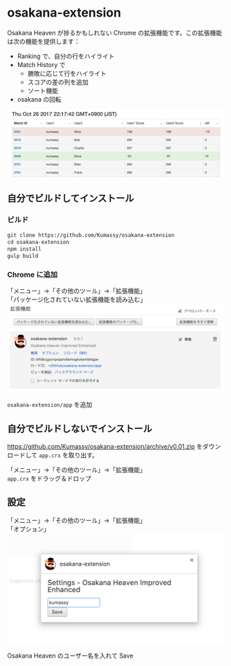 # osakana-extension
Osakana Heaven が捗るかもしれない Chrome の拡張機能です。この拡張機能は次の機能を提供します：

- Ranking で、自分の行をハイライト
- Match History で
  - 勝敗に応じて行をハイライト
  - スコアの差の列を追加
  - ソート機能
- osakana の回転

![Match History](doc/screenshot.png)

## 自分でビルドしてインストール
### ビルド
```
git clone https://github.com/Kumassy/osakana-extension
cd osakana-extension
npm install
gulp build
```

### Chrome に追加
「メニュー」→「その他のツール」→「拡張機能」  
「パッケージ化されていない拡張機能を読み込む」
![Chrome に追加](doc/import-extension.png)

`osakana-extension/app` を追加


## 自分でビルドしないでインストール
https://github.com/Kumassy/osakana-extension/archive/v0.01.zip
をダウンロードして `app.crx` を取り出す。

「メニュー」→「その他のツール」→「拡張機能」  
`app.crx` をドラッグ＆ドロップ




## 設定
「メニュー」→「その他のツール」→「拡張機能」  
「オプション」
![オプション](doc/option.png)

Osakana Heaven のユーザー名を入れて Save

